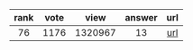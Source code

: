 
| rank | vote | view | answer | url |
|:-:|:-:|:-:|:-:|:-:|
|76|1176|1320967|13| [url](http://stackoverflow.com/questions/332289/how-do-you-change-the-size-of-figures-drawn-with-matplotlib) |
